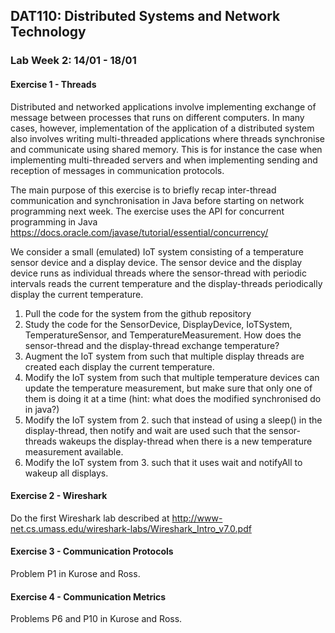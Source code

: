 ## DAT110: Distributed Systems and Network Technology

### Lab Week 2: 14/01 - 18/01

#### Exercise 1 - Threads

Distributed and networked applications involve implementing exchange of message between processes that runs on different computers. In many cases, however, implementation of the application of a distributed system also involves writing multi-threaded applications where threads synchronise and communicate using shared memory. This is for instance the case when implementing multi-threaded servers and when implementing sending and reception of messages in communication protocols.

The main purpose of this exercise is to briefly recap inter-thread communication and synchronisation in Java before starting on network programming next week. The exercise uses the API for concurrent programming in Java https://docs.oracle.com/javase/tutorial/essential/concurrency/

We consider a small (emulated) IoT system consisting of a temperature sensor device and a display device. The sensor device and the display device runs as individual threads where the sensor-thread with periodic intervals reads the current temperature and the display-threads periodically display the current temperature.

1. Pull the code for the system from the github repository
2. Study the code for the SensorDevice, DisplayDevice, IoTSystem, TemperatureSensor, and TemperatureMeasurement. How does the sensor-thread and the display-thread exchange temperature?
3. Augment the IoT system from such that multiple display threads are created each display the current temperature.
4. Modify the IoT system from such that multiple temperature devices can update the temperature measurement, but make sure that only one of them is doing it at a time (hint: what does the modified synchronised do in java?)
5. Modify the IoT system from 2. such that instead of using a sleep() in the display-thread, then notify and wait are used such that the sensor-threads wakeups the display-thread when there is a new temperature measurement available.
6. Modify the IoT system from 3. such that it uses wait and notifyAll to wakeup all displays.

#### Exercise 2 - Wireshark

Do the first Wireshark lab described at http://www-net.cs.umass.edu/wireshark-labs/Wireshark_Intro_v7.0.pdf

#### Exercise 3 - Communication Protocols

Problem P1 in Kurose and Ross.

#### Exercise 4 - Communication Metrics

Problems P6 and P10 in Kurose and Ross.
